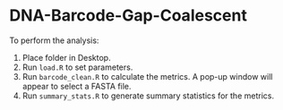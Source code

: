 # DNA-Barcode-Gap-Coalescent

To perform the analysis:

1. Place folder in Desktop.
2. Run `load.R` to set parameters.
3. Run `barcode_clean.R` to calculate the metrics. A pop-up window will appear to select a FASTA file.
4. Run `summary_stats.R` to generate summary statistics for the metrics.
